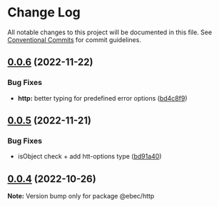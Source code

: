 # Change Log

All notable changes to this project will be documented in this file.
See [Conventional Commits](https://conventionalcommits.org) for commit guidelines.

## [0.0.6](https://github.com/Tada5hi/ebec/compare/@ebec/http@0.0.5...@ebec/http@0.0.6) (2022-11-22)


### Bug Fixes

* **http:** better typing for predefined error options ([bd4c8f9](https://github.com/Tada5hi/ebec/commit/bd4c8f900cd8dd14fb6c56d87b9f8485c77addb9))





## [0.0.5](https://github.com/Tada5hi/ebec/compare/@ebec/http@0.0.4...@ebec/http@0.0.5) (2022-11-21)


### Bug Fixes

* isObject check + add htt-options type ([bd91a40](https://github.com/Tada5hi/ebec/commit/bd91a40439c71beca8378394b16dd52fc4db52dd))





## [0.0.4](https://github.com/Tada5hi/ebec/compare/@ebec/http@0.0.3...@ebec/http@0.0.4) (2022-10-26)

**Note:** Version bump only for package @ebec/http
